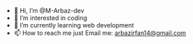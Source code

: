 - 👋 Hi, I’m @M-Arbaz-dev
- 👀 I’m interested in coding
- 🌱 I’m currently learning web development
- 📫 How to reach me just Email me: arbazirfan14@gmail.com
